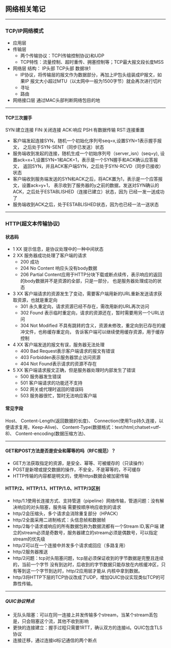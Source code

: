 ## 网络相关笔记

***

### TCP/IP网络模式

* 应用层
* 传输层
    - 两个传输协议：TCP(传输控制协议)和UDP
    - TCP特性：流量控制、超时重传、拥塞控制等；TCP最大报文段长度MSS
* 网络层
  结构： IP头部 TCP头部 数据块1
    - IP协议，将传输层的报文作为数据部分，再加上IP包头组装成IP报文，如果IP
      报文大小超过MTU（以太网中一般为1500字节）就会再次进行切片
    - 寻址
    - 路由
* 网络接口层
  通过MAC头部判断网络包目的地

***

#### TCP三次握手

SYN:建立连接 FIN:关闭连接 ACK:响应 PSH:有数据传输 RST:连接重置

* 客户端发起连接SYN，随机一个初始化序列号seq=x,设置SYN=1表示握手报文，
  之后处于SYN-SENT（同步已发送）状态
* 服务端收到发起的连接，随机生成一个初始序列号（server_isn）(seq=y),
  设置ack=x+1,设置SYN=1和ACK=1，表示是一个SYN握手和ACK确认应答报文，
  返回SYN，并且ACK客户端SYN，之后处于SYN-RCVD（同步已接收）状态
* 客户端收到服务端发送的SYN和ACK之后，将ACK置为1，表示是一个应答报文，设置ack=y+1，
  表示收到了服务器的y之前的数据，发送对SYN确认的ACK，之后处于ESTABLISHED（连接已建立）状态，因为
  已经一发一送成功了
* 服务端收到ACK之后，处于ESTABLISHED状态，因为也已经一法一送状态

***

### HTTP(超文本传输协议)

#### 状态码

* 1 XX 提示信息，是协议处理中的一种中间状态
* 2 XX 服务器成功处理了客户端的请求
    - 200 成功
    - 204 No Content 响应头没有body数据
    - 206 Partial Content应用于HTTP分块下载或断点续传，表示响应的返回的body数据并不是资源的全部，只是一部分，
      也是服务器处理成功的状态
* 3 XX 客户端请求的资源发生了变动，需要客户端用新的URL重新发送请求获取资源，也就是重定向
    - 301 永久重定向，请求资源已经不存在，需改用新的URL再次访问
    - 302 Found 表示临时重定向，请求的资源还在，暂时需要用另一个URL访问
    - 304 Not Modified 不具有跳转的含义，资源未修改，重定向到已存在的缓冲文件，也称缓存重定向，
      告诉客户端可以继续使用缓存资源，用于缓存控制
* 4 XX 客户端发送的报文有误，服务器无法处理
    - 400 Bad Request表示客户端请求的报文有错误
    - 403 Forbidden表示服务器禁止访问资源
    - 404 Not Found表示请求的资源不存在
* 5 XX 客户端请求报文正确，但是服务器处理时内部发生了错误
    - 500 服务器发生错误
    - 501 客户端请求的功能还不支持
    - 502 网关或代理时返回的错误码
    - 503 服务器很忙，暂时无法响应客户端

#### 常见字段

Host、 Content-Length(返回数据的长度)、 Connection(使用Tcp持久连接，以便请求复用，Keep-Alive)、
Content-Type(数据格式：text/html;chatset=utf-8)、 Content-encoding(数据压缩方法)、

***

#### GET和POST方法是否是安全和幂等的吗（RFC规范）？

* GET方法获取指定的资源，是安全、幂等、可被缓存的（只读操作）
* POST是新增或提交数据的操作，不安全，不是幂等的，不可缓存
* HTTP传输的内容都是明文的，使用https数据会被加密传输

#### HTTP/2、HTTP/1.1、HTTP/1.0、HTTP/3区别

* http/1.1使用长连接方式、支持管道（pipeline）网络传输，管道问题：没有解决响应的对头阻塞，服务端
  需要按顺序响应收到的请求
* http/2会压缩头，多个请求会消除重复部分（HPACK）
* http/2全面采用二进制格式：头信息帧和数据帧
* http/2每个请求或响应的所有数据包称为数据流都有一个Stream ID,客户端
  建立的stream必须是奇数号，服务器建立的stream必须是偶数号，可以指定stream的优先级
* http/2可以在一个连接中并发多个请求或回应（多路复用）
* http/2服务器推送
* http/2问题：tcp对头阻塞问题，tcp层必须保证收到的字节数据是完整且连续的，当前一个字节
  没有到达时，后收到的字节数据只能存放在内核缓冲区，只有等到这一个字节到达时，http/2应用层才能从
  内核中拿到数据。
* http/3将HTTP下层的TCP协议改成了UDP，增加QUIC协议实现类似TCP的可靠性传输。

***

##### QUIC协议特点

* 无队头阻塞：可以在同一连接上并发传输多个stream，当某个stream丢包是，只会阻塞这个流，其他不收到影响
* 更快的连接建立：握手过程只需要1RTT，确认双方的连接id。QUIC包含TLS协议
* 连接迁移，通过连接id标记通信的两个断点